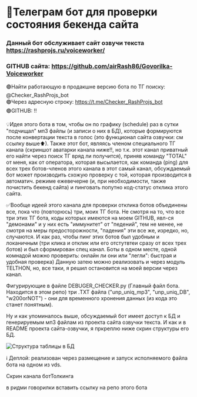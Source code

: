 # 🔎Телеграм бот для проверки состояния бекенда сайта   
### Данный бот обслуживает сайт озвучи текста https://rashprojs.ru/voiceworker/
### GITHUB сайта: https://github.com/airRash86/Govorilka-Voiceworker  

🟣Найти работающую в продакшне версию бота по ТГ поиску: @Checker_RashProjs_bot  
🟣Через адресную строку: https://t.me/Checker_RashProjs_bot  
🟣GITHUB:  ‼  

💡Идея этого бота в  том, чтобы он по графику (schedule) раз в сутки "подчищал" мп3 файлы (и записи о них в БД),
которые формируются после конвертации текста в голос (это функционал сайта озвучки: см ссылку выше⬆).
Также этот бот, являясь членом специального ТГ канала (скриншот аватарки канала ниже‼, но т.к. этот канал приватный его найти через поиск
ТГ вряд ли получится), приняв команду "TOTAL" от меня, как от оператора, которая высылается, 
как команда (ping) для всех трех ботов-членов этого канала в этот самый канал, обсуждаемый бот 
может производить схожую проверку с той, которая производится в автоматич. режиме ежевечерне
(и, при необходимости, также почистить бекенд сайта) и пинговать попутно код-статус отклика  этого сайта.

✅Вообще идеей этого канала для проверки отклика ботов объединены все, пока что (повторюсь) три, моих ТГ бота.
Не смотря на то, что все три этих ТГ бота, коды которых имеются на моем GITHUB, явл-ся "демонами" и у них есть "иммунитет" от 
"педений", тем не менее, не смотря на меры предосторожности, "падения" эти все же, изредко, но, случаются.
И как раз, чтобы пинг этих ботов был удобным и локаничным (три клика и отклик или его отстутвтеи сразу от всех 
трех ботов) и был сформирован спец канал. Боты в одном месте, одной комнадой можно проверить: онлайн ли они или "легли": быстрая
и удобная проверка) 
Данную  затею можно реализовать и через модуль TELTHON, но, все таки, я решил остановится на моей версии через канал. 

Фигурирующие в файле DEBUGER_CHECKER.py (Главный файл бота. Находится в этом репо) 
три .TXT файла ("unp_uniq_mp3", "unp_uniq_DB", "w200orNOT") - они для временного хронения данных (из кода это станет понятным).

Ну и как упоминалось выше, обсуждаемый бот имеет доступ к БД и генерируемым мп3 файлам из проекта сайта озвучки текста. 
И как и в README проекта сайта-озвучки, я пркреплю ниже скрин структуры его БД.

![Структура таблицы в БД](https://user-images.githubusercontent.com/107410620/206265182-686d7d40-53c4-4fa5-a2d0-ef9a5c56d290.png)


ℹ Деплой: реализован через размещение и запуск исполняемого файла бота на одном из vds. 

Скрин канала ботТолкинга

в ридми говорилки вставить ссылку на репо этого бота

